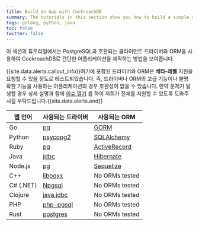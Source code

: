 ```yaml
---
title: Build an App with CockroachDB
summary: The tutorials in this section show you how to build a simple application with CockroachDB, using PostgreSQL-compatible client drivers and ORMs.
tags: golang, python, java
toc: false
twitter: false
---
```


이 섹션의 튜토리얼에서는 PostgreSQL과 호환되는 클라이언트 드라이버와 ORM을 사용하여 CockroachDB로 간단한 어플리케이션을 제작하는 방법을 보여줍니다.

{{site.data.alerts.callout_info}}여기에 포함된 드라이버와 ORM은 <strong>베타-레벨</strong> 지원을 요청할 수 있을 정도로 테스트되었습니다. 즉, 드라이버나 ORM의 고급 기능이나 불명확한 기능을 사용하는 어플리케이션의 경우 호환성이 없을 수 있습니다. 만약 문제가 발생할 경우 상세 설명과 함께 <a href="https://github.com/cockroachdb/cockroach/issues/new">이슈 열기</a> 를 하여 저희가 전체를 지원할 수 있도록 도와주시길 부탁드립니다.</a>{{site.data.alerts.end}}

앱 언어 | 사용되는 드라이버 | 사용되는 ORM
-------------|-----------------|-------------
Go | [pq](build-a-go-app-with-cockroachdb.html) | [GORM](build-a-go-app-with-cockroachdb-gorm.html)
Python | [psycopg2](build-a-python-app-with-cockroachdb.html) | [SQLAlchemy](build-a-python-app-with-cockroachdb-sqlalchemy.html)
Ruby | [pg](build-a-ruby-app-with-cockroachdb.html) | [ActiveRecord](build-a-ruby-app-with-cockroachdb-activerecord.html)
Java | [jdbc](build-a-java-app-with-cockroachdb.html) | [Hibernate](build-a-java-app-with-cockroachdb-hibernate.html)
Node.js | [pg](build-a-nodejs-app-with-cockroachdb.html) | [Sequelize](build-a-nodejs-app-with-cockroachdb-sequelize.html)
C++ | [libpqxx](build-a-c++-app-with-cockroachdb.html) | No ORMs tested
C# (.NET) | [Npgsql](build-a-csharp-app-with-cockroachdb.html) | No ORMs tested
Clojure | [java.jdbc](build-a-clojure-app-with-cockroachdb.html) | No ORMs tested
PHP | [php-pgsql](build-a-php-app-with-cockroachdb.html) | No ORMs tested
Rust | [postgres](build-a-rust-app-with-cockroachdb.html) | No ORMs tested
